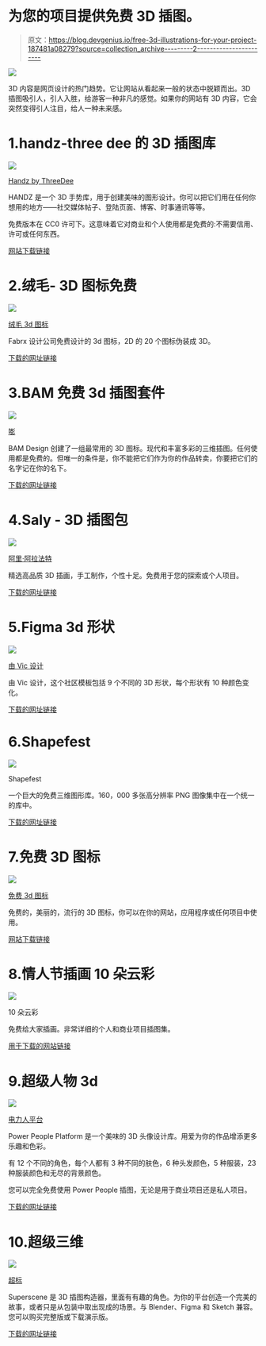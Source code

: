 # 为您的项目提供免费 3D 插图。

> 原文：<https://blog.devgenius.io/free-3d-illustrations-for-your-project-187481a08279?source=collection_archive---------2----------------------->

![](img/103d434335a86445d29cc8090a8d731c.png)

3D 内容是网页设计的热门趋势。它让网站从看起来一般的状态中脱颖而出。3D 插图吸引人，引人入胜，给游客一种非凡的感觉。如果你的网站有 3D 内容，它会突然变得引人注目，给人一种未来感。

# 1.handz-three dee 的 3D 插图库

![](img/7d9742c1ecab0dc9652225253e5db2bd.png)

[Handz by ThreeDee](https://www.handz.design/)

HANDZ 是一个 3D 手势库，用于创建美味的图形设计。你可以把它们用在任何你想用的地方——社交媒体帖子、登陆页面、博客、时事通讯等等。

免费版本在 CC0 许可下。这意味着它对商业和个人使用都是免费的:不需要信用、许可或任何东西。

[网站下载链接](https://www.handz.design/)

# 2.绒毛- 3D 图标免费

![](img/a0b7e5995bac886a7e1440ca8cfec6a5.png)

[绒毛 3d 图标](https://fabrx.co/fluff-free-3d-icons/)

Fabrx 设计公司免费设计的 3d 图标，2D 的 20 个图标伪装成 3D。

[下载的网址链接](https://fabrx.co/fluff-free-3d-icons/)

# 3.BAM 免费 3d 插图套件

![](img/f3990e24a4888b5b3c33f8104b0f3208.png)

[嘭](https://gumroad.com/l/bamillu)

BAM Design 创建了一组最常用的 3D 图标。现代和丰富多彩的三维插图。任何使用都是免费的。但唯一的条件是，你不能把它们作为你的作品转卖，你要把它们的名字记在你的名下。

[下载的网址链接](https://gumroad.com/l/bamillu)

# 4.Saly - 3D 插图包

![](img/c83d5566187926795f17c734a809e8cd.png)

[阿里·阿拉法特](https://dribbble.com/shots/14486931-FREE-3D-ILLUSTRATION-PACK-SALY)

精选高品质 3D 插画，手工制作，个性十足。免费用于您的探索或个人项目。

[下载的网址链接](https://dribbble.com/shots/14486931-FREE-3D-ILLUSTRATION-PACK-SALY)

# 5.Figma 3d 形状

![](img/2952bf29640d6df7ea69a90813a0820d.png)

[由 Vic 设计](https://www.figma.com/community/file/917777039353073016)

由 Vic 设计，这个社区模板包括 9 个不同的 3D 形状，每个形状有 10 种颜色变化。

[下载的网址链接](https://www.figma.com/community/file/917777039353073016)

# 6.Shapefest

![](img/8e8eff038f23b8f78397f889239b2593.png)

Shapefest

一个巨大的免费三维图形库。160，000 多张高分辨率 PNG 图像集中在一个统一的库中。

[下载的网址链接](https://www.shapefest.com/)

# 7.免费 3D 图标

![](img/6ead8d15fd894b36e9231a66598afef8.png)

[免费 3d 图标](https://free3dicon.com/)

免费的，美丽的，流行的 3D 图标，你可以在你的网站，应用程序或任何项目中使用。

[网站下载链接](https://free3dicon.com/)

# 8.情人节插画 10 朵云彩

![](img/0a579ef7ff39b3e85a736fae3a0a4db7.png)

10 朵云彩

免费给大家插画。非常详细的个人和商业项目插图集。

[用于下载的网站链接](https://10clouds.com/valentine-illustrations)

# 9.超级人物 3d

![](img/6e45fffc80e556e13738c8b6308caa58.png)

[电力人平台](https://powerpeopleplatform.com/)

Power People Platform 是一个美味的 3D 头像设计库。用爱为你的作品增添更多乐趣和色彩。

有 12 个不同的角色，每个人都有 3 种不同的肤色，6 种头发颜色，5 种服装，23 种服装颜色和无尽的背景颜色。

您可以完全免费使用 Power People 插图，无论是用于商业项目还是私人项目。

[下载的网址链接](https://powerpeopleplatform.com/)

# 10.超级三维

![](img/b375e6d25fe17292d2b9fb4ee7a483ea.png)

[超标](https://superscene.pro/)

Superscene 是 3D 插图构造器，里面有有趣的角色。为你的平台创造一个完美的故事，或者只是从包装中取出现成的场景。与 Blender、Figma 和 Sketch 兼容。您可以购买完整版或下载演示版。

[下载的网址链接](https://superscene.pro/)
